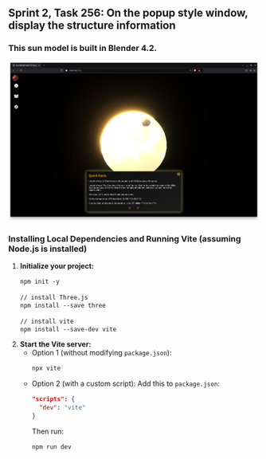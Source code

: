 ## Sprint 2, Task 256: On the popup style window, display the structure information

### This sun model is built in Blender 4.2.   

![248249](https://github.com/MissionToPsyche-Iridium/iridium_23e_year_sim-se/blob/Task248_249_US169/248248.png)



### Installing Local Dependencies and Running Vite (assuming Node.js is installed)
1. **Initialize your project:**
   ```
   npm init -y
 
   // install Three.js
   npm install --save three

   // install vite
   npm install --save-dev vite
	```
2. **Start the Vite server:**
   - Option 1 (without modifying `package.json`):
     ```bash
     npx vite
     ```
   - Option 2 (with a custom script):
     Add this to `package.json`:
     ```json
     "scripts": {
       "dev": "vite"
     }
     ```
     Then run:
     ```bash
     npm run dev
     ```

